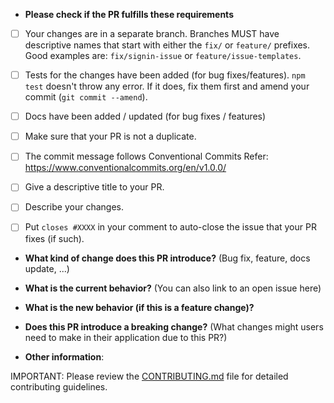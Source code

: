 * **Please check if the PR fulfills these requirements**

- [ ] Your changes are in a separate branch. Branches MUST have descriptive names that start with either the `fix/` or `feature/` prefixes. Good examples are: `fix/signin-issue` or `feature/issue-templates`.
- [ ] Tests for the changes have been added (for bug fixes/features). `npm test` doesn't throw any error. If it does, fix them first and amend your commit (`git commit --amend`).
- [ ] Docs have been added / updated (for bug fixes / features)
- [ ] Make sure that your PR is not a duplicate.
- [ ] The commit message follows Conventional Commits Refer: https://www.conventionalcommits.org/en/v1.0.0/
- [ ] Give a descriptive title to your PR.
- [ ] Describe your changes.
- [ ] Put `closes #XXXX` in your comment to auto-close the issue that your PR fixes (if such).


* **What kind of change does this PR introduce?** (Bug fix, feature, docs update, ...)


* **What is the current behavior?** (You can also link to an open issue here)


* **What is the new behavior (if this is a feature change)?**


* **Does this PR introduce a breaking change?** (What changes might users need to make in their application due to this PR?)


* **Other information**:


IMPORTANT: Please review the [CONTRIBUTING.md](../CONTRIBUTING.md) file for detailed contributing guidelines.
